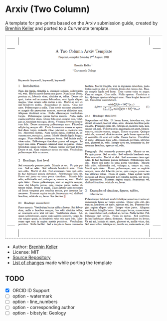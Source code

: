 # Arxiv (Two Column)

A template for pre-prints based on the Arxiv submission guide, created by [Brenhin Keller](https://github.com/brenhinkeller) and ported to a Curvenote template.

![First Page of the Example Paper](thumbnail.png)

- Author: [Brenhin Keller](https://github.com/brenhinkeller)
- License: MIT
- [Source Repository](https://github.com/brenhinkeller/preprint-template.tex)
- [List of changes](PORT.md) made while porting the template

## TODO

- [x] ORCID ID Support
- [ ] option - watermark
- [ ] option - line_numbers
- [ ] option - corresponding author
- [ ] option - bibstyle: Geology
